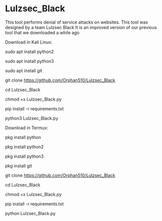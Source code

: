 # Lulzsec_Black

This tool performs denial of service attacks on websites. This tool was designed by a team Lulzsec Black It is an improved version of our previous tool that we downloaded a while ago

Download in Kali Linux:

sudo apt install python2 

sudo apt install python3 

sudo apt install git

git clone https://github.com/Orphan510/Lulzsec_Black

cd Lulzsec_Black

chmod +x Lulzsec_Black.py

pip install -r requirements.txt

python3 Lulzsec_Black.py

Download in Termux:

pkg install python

pkg install python2

pkg install python3 

pkg install git 

git clone https://github.com/Orphan510/Lulzsec_Black

cd Lulzsec_Black

chmod +x Lulzsec_Black.py

pip install -r requirements.txt

python Lulzsec_Black.py
